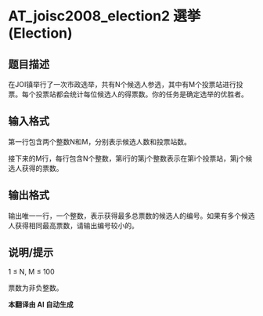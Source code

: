 # AT_joisc2008_election2 選挙 (Election)

## 题目描述

在JOI镇举行了一次市政选举，共有N个候选人参选，其中有M个投票站进行投票。每个投票站都会统计每位候选人的得票数。你的任务是确定选举的优胜者。

## 输入格式

第一行包含两个整数N和M，分别表示候选人数和投票站数。  
接下来的M行，每行包含N个整数，第i行的第j个整数表示在第i个投票站，第j个候选人获得的票数。

## 输出格式

输出唯一一行，一个整数，表示获得最多总票数的候选人的编号。如果有多个候选人获得相同最高票数，请输出编号较小的。

## 说明/提示

1 ≤ N, M ≤ 100  
票数为非负整数。

 **本翻译由 AI 自动生成**